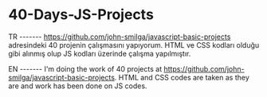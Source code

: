 # 40-Days-JS-Projects

TR -------
https://github.com/john-smilga/javascript-basic-projects adresindeki 40 projenin çalışmasını yapıyorum. 
HTML ve CSS kodları olduğu gibi alınmış olup JS kodları üzerinde çalışma yapılmıştır.

EN -------
I'm doing the work of 40 projects at https://github.com/john-smilga/javascript-basic-projects. 
HTML and CSS codes are taken as they are and work has been done on JS codes.
